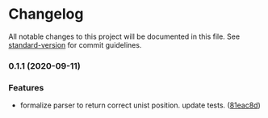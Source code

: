 # Changelog

All notable changes to this project will be documented in this file. See [standard-version](https://github.com/conventional-changelog/standard-version) for commit guidelines.

### 0.1.1 (2020-09-11)


### Features

* formalize parser to return correct unist position.  update tests. ([81eac8d](https://github.com/tdast/tdast-util-from-csv/commit/81eac8dac8d40b8ac4b54099336bc9f7f442c753))
